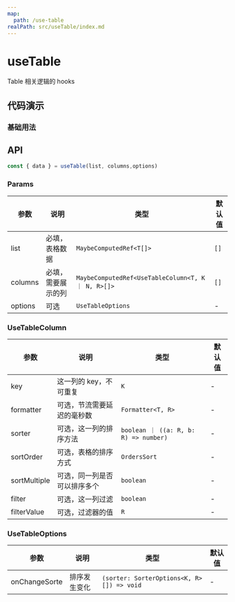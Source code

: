 ```yaml
---
map:
  path: /use-table
realPath: src/useTable/index.md
---
```


# useTable
Table 相关逻辑的 hooks

## 代码演示

### 基础用法

<demo src="./demo/demo.vue"
  lang="vue"
  title="基础用法"
  desc="封装表格的相关逻辑">
</demo>

## API

```javascript
const { data } = useTable(list, columns,options)
```

### Params

| 参数    | 说明                               | 类型      | 默认值 |
| ------- | ---------------------------------- | --------- | ------ |
| list   | 必填，表格数据                      | `MaybeComputedRef<T[]>`     | `[]`      |
| columns | 必填，需要展示的列 | `MaybeComputedRef<UseTableColumn<T, K ｜ N, R>[]>` |  `[]`  |
| options | 可选 | `UseTableOptions` |  -  |



### UseTableColumn

| 参数     | 说明                       | 类型      | 默认值  |
| -------- | -------------------------- | --------- | ------- |
| key     | 这一列的 key，不可重复       | `K`  | -  |
| formatter  | 可选，节流需要延迟的毫秒数 | `Formatter<T, R>` | - |
| sorter     | 可选，这一列的排序方法       | `boolean ｜ ((a: R, b: R) => number)`  | -  |
| sortOrder     | 可选，表格的排序方式       | `OrdersSort`  | -  |
| sortMultiple     | 可选，同一列是否可以排序多个       | `boolean`  | -  |
| filter     | 可选，这一列过滤       | `boolean`  | -  |
| filterValue     | 可选，过滤器的值      | `R`  | -  |


### UseTableOptions

| 参数     | 说明                       | 类型      | 默认值  |
| -------- | -------------------------- | --------- | ------- |
| onChangeSorte     | 排序发生变化       | `(sorter: SorterOptions<K, R>[]) => void`  | -  |



